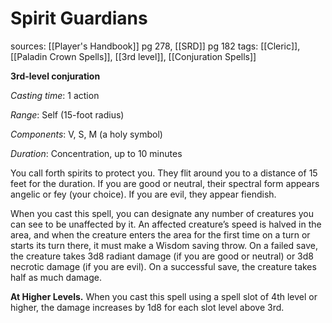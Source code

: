 # Spirit Guardians
sources: [[Player's Handbook]] pg 278, [[SRD]] pg 182
tags: [[Cleric]], [[Paladin Crown Spells]], [[3rd level]], [[Conjuration Spells]]

**3rd-level conjuration**

*Casting time*: 1 action

*Range*: Self (15-foot radius)

*Components*: V, S, M (a holy symbol)

*Duration*: Concentration, up to 10 minutes

You call forth spirits to protect you. They flit around you to a distance of 15 feet for the duration. If you are good or neutral, their spectral form appears angelic or fey (your choice). If you are evil, they appear fiendish.

When you cast this spell, you can designate any number of creatures you can see to be unaffected by it. An affected creature’s speed is halved in the area, and when the creature enters the area for the first time on a turn or starts its turn there, it must make a Wisdom saving throw. On a failed save, the creature takes 3d8 radiant damage (if you are good or neutral) or 3d8 necrotic damage (if you are evil). On a successful save, the creature takes half as much damage.

**At Higher Levels.** When you cast this spell using a spell slot of 4th level or higher, the damage increases by 1d8 for each slot level above 3rd.
